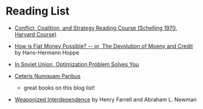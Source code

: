 # Reading List

* [Conflict, Coalition, and Strategy Reading Course (Schelling 1970, Harvard Course)](http://www.irwincollier.com/harvard-reading-list-and-final-exam-for-course-conflict-coalition-and-strategy-schelling-1970/)

* [How is Fiat Money Possible? -- or, The Devolution of Moeny and Credit](https://mises-media.s3.amazonaws.com/rae7_2_3_3.pdf?file=1&type=document) by Hans-Hermann Hoppe

* [In Soviet Union, Optimization Problem Solves You](http://crookedtimber.org/2012/05/30/in-soviet-union-optimization-problem-solves-you/)

* [Ceteris Numquam Paribus](http://ceterisnumquamparibus.blogspot.com/2018/11/prof-arnold-kling.html)
    * great books on this blog list!

* [Weaponized Interdependence](http://henryfarrell.net/wp/wp-content/uploads/2018/11/Weaponized-Interdependence_IS.pdf) by Henry Farrell and Abraham L. Newman